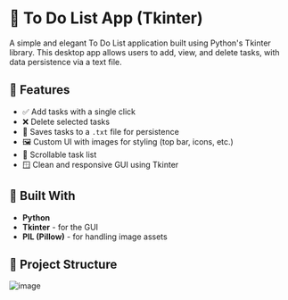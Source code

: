# 📝 To Do List App (Tkinter)

A simple and elegant To Do List application built using Python's Tkinter library. This desktop app allows users to add, view, and delete tasks, with data persistence via a text file.

## 📸 Features

- ✅ Add tasks with a single click
- ❌ Delete selected tasks
- 💾 Saves tasks to a `.txt` file for persistence
- 🖼️ Custom UI with images for styling (top bar, icons, etc.)
- 📜 Scrollable task list
- 🪟 Clean and responsive GUI using Tkinter

## 🧰 Built With

- **Python**
- **Tkinter** - for the GUI
- **PIL (Pillow)** - for handling image assets

## 📁 Project Structure

![image](https://github.com/user-attachments/assets/99a12368-1d5c-4da3-a1af-b9cc9ca4845e)


